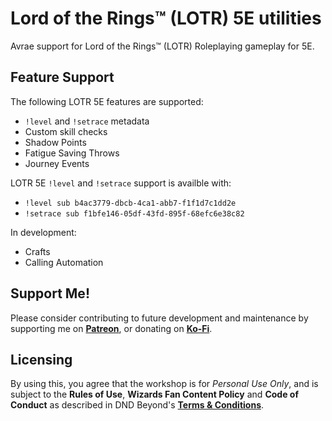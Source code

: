 # Lord of the Rings™ (LOTR) 5E utilities

Avrae support for Lord of the Rings™ (LOTR) Roleplaying gameplay for 5E.

## Feature Support
The following LOTR 5E features are supported:
- `!level` and `!setrace` metadata 
- Custom skill checks
- Shadow Points
- Fatigue Saving Throws
- Journey Events

LOTR 5E `!level` and `!setrace` support is availble with:
- `!level sub b4ac3779-dbcb-4ca1-abb7-f1f1d7c1dd2e`
- `!setrace sub f1bfe146-05df-43fd-895f-68efc6e38c82`

In development:
- Crafts
- Calling Automation

## Support Me!

Please consider contributing to future development and maintenance by supporting me on [**Patreon**](https://www.patreon.com/fatestapestry), or donating on [**Ko-Fi**](https://ko-fi.com/noralf).

## Licensing

By using this, you agree that the workshop is for *Personal Use Only*, and is subject to the **Rules of Use**, **Wizards Fan Content Policy** and **Code of Conduct** as described in DND Beyond's [**Terms & Conditions**](https://www.dndbeyond.com/terms-conditions).
